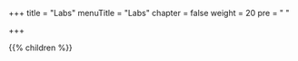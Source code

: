 +++
title = "Labs"
menuTitle = "Labs"
chapter = false
weight = 20
pre = "<i class='fas fa-flask'></i> "

+++

{{% children  %}}